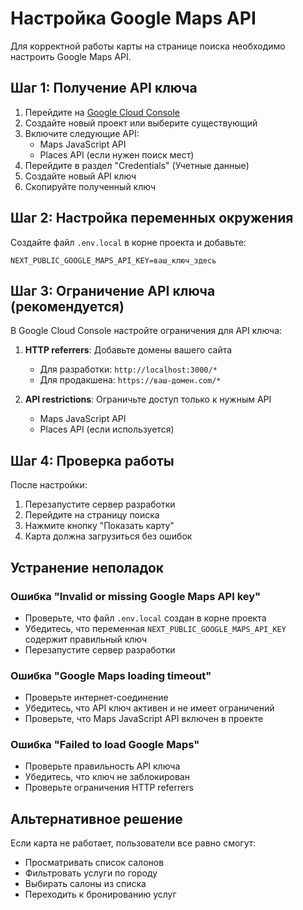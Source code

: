 # Настройка Google Maps API

Для корректной работы карты на странице поиска необходимо настроить Google Maps API.

## Шаг 1: Получение API ключа

1. Перейдите на [Google Cloud Console](https://console.cloud.google.com/)
2. Создайте новый проект или выберите существующий
3. Включите следующие API:
   - Maps JavaScript API
   - Places API (если нужен поиск мест)
4. Перейдите в раздел "Credentials" (Учетные данные)
5. Создайте новый API ключ
6. Скопируйте полученный ключ

## Шаг 2: Настройка переменных окружения

Создайте файл `.env.local` в корне проекта и добавьте:

```env
NEXT_PUBLIC_GOOGLE_MAPS_API_KEY=ваш_ключ_здесь
```

## Шаг 3: Ограничение API ключа (рекомендуется)

В Google Cloud Console настройте ограничения для API ключа:

1. **HTTP referrers**: Добавьте домены вашего сайта
   - Для разработки: `http://localhost:3000/*`
   - Для продакшена: `https://ваш-домен.com/*`

2. **API restrictions**: Ограничьте доступ только к нужным API
   - Maps JavaScript API
   - Places API (если используется)

## Шаг 4: Проверка работы

После настройки:
1. Перезапустите сервер разработки
2. Перейдите на страницу поиска
3. Нажмите кнопку "Показать карту"
4. Карта должна загрузиться без ошибок

## Устранение неполадок

### Ошибка "Invalid or missing Google Maps API key"
- Проверьте, что файл `.env.local` создан в корне проекта
- Убедитесь, что переменная `NEXT_PUBLIC_GOOGLE_MAPS_API_KEY` содержит правильный ключ
- Перезапустите сервер разработки

### Ошибка "Google Maps loading timeout"
- Проверьте интернет-соединение
- Убедитесь, что API ключ активен и не имеет ограничений
- Проверьте, что Maps JavaScript API включен в проекте

### Ошибка "Failed to load Google Maps"
- Проверьте правильность API ключа
- Убедитесь, что ключ не заблокирован
- Проверьте ограничения HTTP referrers

## Альтернативное решение

Если карта не работает, пользователи все равно смогут:
- Просматривать список салонов
- Фильтровать услуги по городу
- Выбирать салоны из списка
- Переходить к бронированию услуг
